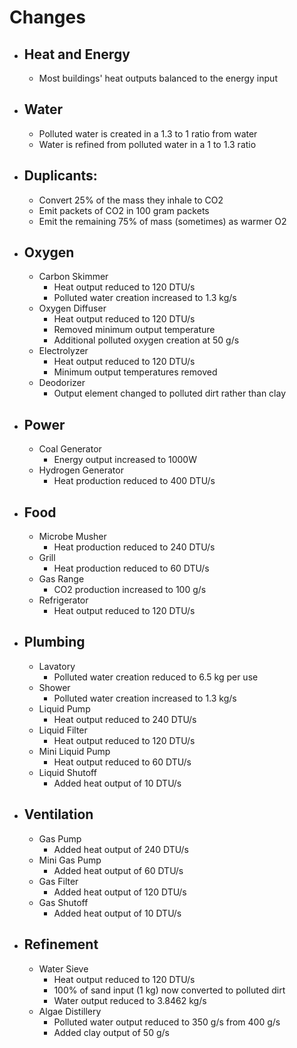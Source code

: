 ﻿# Changes

* ## Heat and Energy
    * Most buildings' heat outputs balanced to the energy input

* ## Water
    * Polluted water is created in a 1.3 to 1 ratio from water
    * Water is refined from polluted water in a 1 to 1.3 ratio

* ## Duplicants:
    * Convert 25% of the mass they inhale to CO2
    * Emit packets of CO2 in 100 gram packets
    * Emit the remaining 75% of mass (sometimes) as warmer O2

* ## Oxygen
    * Carbon Skimmer
        * Heat output reduced to 120 DTU/s
        * Polluted water creation increased to 1.3 kg/s
    * Oxygen Diffuser
        * Heat output reduced to 120 DTU/s
        * Removed minimum output temperature
        * Additional polluted oxygen creation at 50 g/s
    * Electrolyzer
	    * Heat output reduced to 120 DTU/s
		* Minimum output temperatures removed
    * Deodorizer
	    * Output element changed to polluted dirt rather than clay

* ## Power
    * Coal Generator
	    * Energy output increased to 1000W
    * Hydrogen Generator
        * Heat production reduced to 400 DTU/s

* ## Food
    * Microbe Musher
        * Heat production reduced to 240 DTU/s
    * Grill
        * Heat production reduced to 60 DTU/s
    * Gas Range
        * CO2 production increased to 100 g/s
    * Refrigerator
        * Heat output reduced to 120 DTU/s

* ## Plumbing
    * Lavatory
        * Polluted water creation reduced to 6.5 kg per use
    * Shower
        * Polluted water creation increased to 1.3 kg/s
	* Liquid Pump
	    * Heat output reduced to 240 DTU/s
    * Liquid Filter
	    * Heat output reduced to 120 DTU/s
	* Mini Liquid Pump
	    * Heat output reduced to 60 DTU/s
	* Liquid Shutoff
	    * Added heat output of 10 DTU/s

* ## Ventilation
    * Gas Pump
	    * Added heat output of 240 DTU/s
	* Mini Gas Pump
	    * Added heat output of 60 DTU/s
	* Gas Filter
	    * Added heat output of 120 DTU/s
	* Gas Shutoff
	    * Added heat output of 10 DTU/s

* ## Refinement
    * Water Sieve
        * Heat output reduced to 120 DTU/s
        * 100% of sand input (1 kg) now converted to polluted dirt
        * Water output reduced to 3.8462 kg/s
    * Algae Distillery
        * Polluted water output reduced to 350 g/s from 400 g/s
        * Added clay output of 50 g/s
